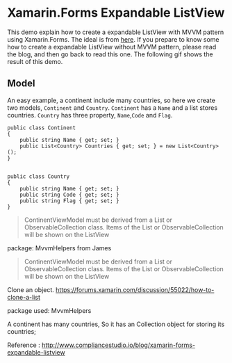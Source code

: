 # Xamarin.Forms Expandable ListView

This demo explain how to create a expandable ListView with MVVM pattern using Xamarin.Forms. The ideal is from [here](http://www.compliancestudio.io/blog/xamarin-forms-expandable-listview). If you prepare to know some how to create a expandable ListView without MVVM pattern, please read the blog, and then go back to read this one. 
The following gif shows the result of this demo.

## Model
An easy example, a continent include many countries, so here we create two models, `Continent` and `Country`. `Continent` has a `Name` and a list stores countries. `Country` has three property, `Name`,`Code` and `Flag`.
``` Csharp
public class Continent  
{
    public string Name { get; set; }
    public List<Country> Countries { get; set; } = new List<Country>();
}


public class Country
{
    public string Name { get; set; }
    public string Code { get; set; }
    public string Flag { get; set; }
}
```






> ContinentViewModel must be derived from a List or ObservableCollection class. Items of the List or ObservableCollection will be shown on the ListView


package:
MvvmHelpers from James




> ContinentViewModel must be derived from a List or ObservableCollection class. Items of the List or ObservableCollection will be shown on the ListView

Clone an object. https://forums.xamarin.com/discussion/55022/how-to-clone-a-list

package used:
MvvmHelpers

A continent has many countries, So it has an Collection object for storing its countries;




Reference : http://www.compliancestudio.io/blog/xamarin-forms-expandable-listview